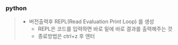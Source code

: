 ### python
> * 버전출력후 REPL(Read Evaluation Print Loop) 를 생성
>   * REPL은 코드를 입력하면 바로 밑에 바로 결과를 출력해주는 것
>   * 종료방법은 ctrl+z 후 엔터


